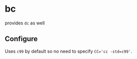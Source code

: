# bc
provides `dc` as well

## Configure
Uses `c99` by default so no need to specify `CC='cc -std=c99'`.
